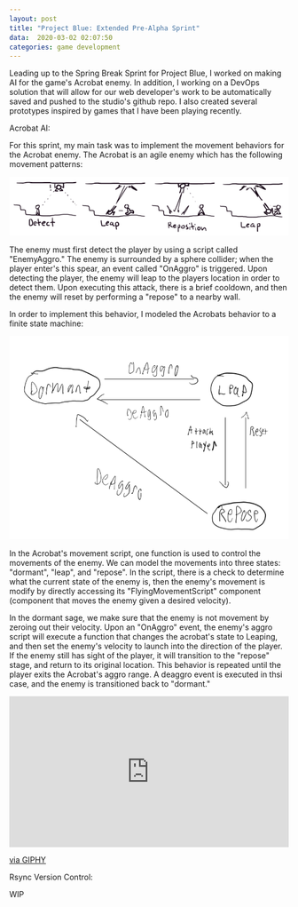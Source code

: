 ```yaml
---
layout: post
title: "Project Blue: Extended Pre-Alpha Sprint"
data:  2020-03-02 02:07:50
categories: game development
---
```


Leading up to the Spring Break Sprint for Project Blue, I worked on making AI for the game's Acrobat enemy. In addition, I working on a DevOps solution that will allow for our web developer's work to be automatically saved and pushed to the studio's github repo. I also created several prototypes inspired by games that I have been playing recently. 

Acrobat AI:

For this sprint, my main task was to implement the movement behaviors for the Acrobat enemy. The Acrobat is an agile enemy which has the following movement patterns:

![Movement](/files/AcrobatMovement.png)

The enemy must first detect the player by using a script called "EnemyAggro." The enemy is surrounded by a sphere collider; when the player enter's this spear, an event called "OnAggro" is triggered. Upon detecting the player, the enemy will leap to the players location in order to detect them. Upon executing this attack, there is a brief cooldown, and then the enemy will reset by performing a "repose" to a nearby wall. 

In order to implement this behavior, I modeled the Acrobats behavior to a finite state machine: 

![StateMachine](/files/AcrobatStateMachine.PNG)

In the Acrobat's movement script, one function is used to control the movements of the enemy. We can model the movements into three states: "dormant", "leap", and "repose". In the script, there is a check to determine what the current state of the enemy is, then the enemy's movement is modify by directly accessing its "FlyingMovementScript" component (component that moves the enemy given a desired velocity). 

In the dormant sage, we make sure that the enemy is not movement by zeroing out their velocity. Upon an "OnAggro" event, the enemy's aggro script will execute a function that changes the acrobat's state to Leaping, and then set the enemy's velocity to launch into the direction of the player. If the enemy still has sight of the player, it will transition to the "repose" stage, and return to its original location. This behavior is repeated until the player exits the Acrobat's aggro range. A deaggro event is executed in thsi case, and the enemy is transitioned back to "dormant." 

<div style="width:100%;height:0;padding-bottom:54%;position:relative;"><iframe src="https://giphy.com/embed/kxl8E6lOuWr2QSqtaz" width="100%" height="100%" style="position:absolute" frameBorder="0" class="giphy-embed" allowFullScreen></iframe></div><p><a href="https://giphy.com/gifs/kxl8E6lOuWr2QSqtaz">via GIPHY</a></p>

Rsync Version Control:

WIP


